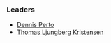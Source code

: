 ### Leaders

* [Dennis Perto](mailto:dennis.perto@owasp.org)
* [Thomas Ljungberg Kristensen](mailto:thomas.kristensen@owasp.org)
